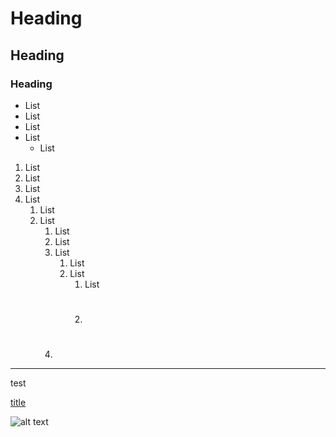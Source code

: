 # Heading
## Heading
### Heading

- List
- List
- List
- List
  - List

1. List
2. List
3. List
4. List
   1. List
   2. List
      1. List
      2. List
      4. List
         1. List
         2. List
            1. List
            2. #
      5. 

---


test

[title](https://www.example.com)

![alt text](https://placeholder.com/150/150)
